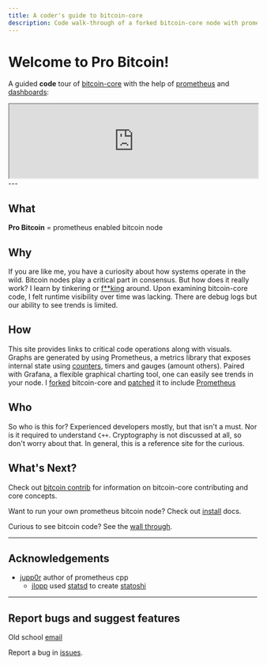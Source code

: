 ```yaml
---
title: A coder's guide to bitcoin-core
description: Code walk-through of a forked bitcoin-core node with prometheus
---
```


# Welcome to Pro Bitcoin!
A guided **code** tour of [bitcoin-core](https://github.com/bitcoin) with the help of [prometheus](https://prometheus.io) and [dashboards](https://grafana.pro-bitcoin.io/d/qtQCmdN7z/blocks?orgId=1&refresh=5m):
<iframe src="https://grafana.pro-bitcoin.io/d-solo/qtQCmdN7z/blocks?orgId=1&theme=dark&panelId=35" width="100%" height="150"></iframe>
---

## What

**Pro Bitcoin** = <span class="red">pro</span>metheus enabled <span class="red">bitcoin</span> node

## Why
If you are like me, you have a curiosity about how systems operate in the wild. Bitcoin nodes play a critical part in consensus. But how does it really work?
I learn by tinkering or [f**king](https://www.tiktok.com/@rogerskaer/video/7147844411915783470?is_from_webapp=1&sender_device=pc&web_id=7161381407897601541) around.
Upon examining bitcoin-core code,  I felt runtime visibility over time was lacking.
There are debug logs but our ability to see trends is limited.

## How
This site provides links to critical code operations along with visuals.
Graphs are generated by using Prometheus, a metrics library that exposes internal state using [counters](https://prometheus.io/docs/concepts/metric_types/), timers and gauges (amount others). Paired with Grafana, a flexible graphical charting tool, one can easily see trends in your node.
I [forked](https://github.com/pro-bitcoin/pro-bitcoin) bitcoin-core and [patched](https://raw.githubusercontent.com/pro-bitcoin/pro-bitcoin/prometheus/patch-v24.txt) it to include [Prometheus](https://prometheus.io)

## Who

So who is this for? Experienced developers mostly, but that isn't a must. Nor is it required to understand `C++`. Cryptography is not discussed at all, so don't worry about that.
In general, this is a reference site for the curious. 

## What's Next?
Check out [bitcoin contrib](/contrib) for information on bitcoin-core contributing and core concepts.

Want to run your own prometheus bitcoin node? Check out [install](/install) docs.

Curious to see bitcoin code? See the [wall through](/walk-intro).

---
## Acknowledgements

* [jupp0r](https://github.com/jupp0r) author of prometheus cpp
  * [jlopp](https://github.com/jlopp) used [statsd](https://github.com/statsd/statsd) to create [statoshi](https://statoshi.info/?orgId=1)

---

## Report bugs and suggest features

Old school [email](mailto:root@pro-bitcoin.io)

Report a bug in [issues](https://github.com/pro-bitcoin/pro-bitcoin/issues).
